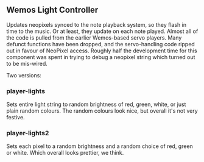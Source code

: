 ## Wemos Light Controller

Updates neopixels synced to the note playback system, so they flash in time to the music. Or at least, they update on each note played. Almost all of the code is pulled from the earlier Wemos-based servo players. Many defunct functions have been dropped, and the servo-handling code ripped out in favour of NeoPixel access. Roughly half the development time for this component was spent in trying to debug a neopixel string which turned out to be mis-wired.

Two versions:

### player-lights

Sets entire light string to random brightness of red, green, white, or just plain random colours. The random colours look nice, but overall it's not very festive.

### player-lights2

Sets each pixel to a random brightness and a random choice of red, green or white. Which overall looks prettier, we think.